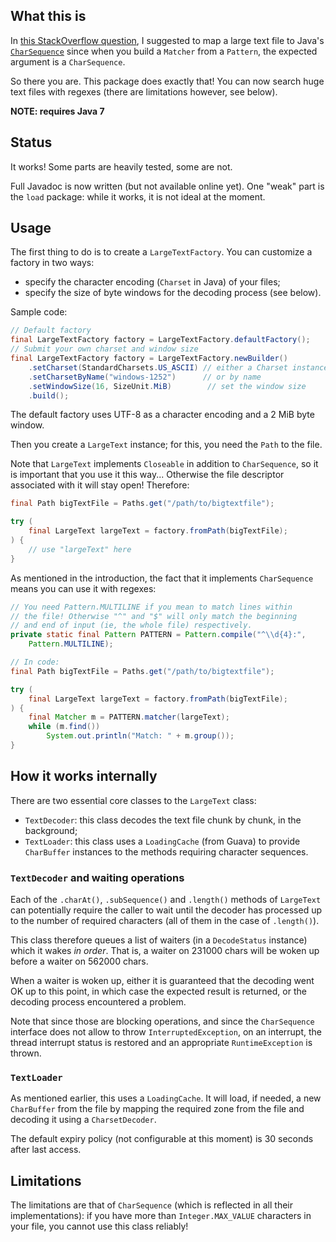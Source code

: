 ## What this is

In [this StackOverflow question](http://stackoverflow.com/q/22017480/1093528), I
suggested to map a large text file to Java's
[`CharSequence`](http://docs.oracle.com/javase/7/docs/api/java/lang/CharSequence.html)
since when you build a `Matcher` from a `Pattern`, the expected argument is a
`CharSequence`.

So there you are. This package does exactly that! You can now search huge text files with regexes
(there are limitations however, see below).

**NOTE: requires Java 7**

## Status

It works! Some parts are heavily tested, some are not.

Full Javadoc is now written (but not available online yet). One "weak" part is the `load` package:
while it works, it is not ideal at the moment.

## Usage

The first thing to do is to create a `LargeTextFactory`. You can customize a factory in two ways:

* specify the character encoding (`Charset` in Java) of your files;
* specify the size of byte windows for the decoding process (see below).

Sample code:

```java
// Default factory
final LargeTextFactory factory = LargeTextFactory.defaultFactory();
// Submit your own charset and window size
final LargeTextFactory factory = LargeTextFactory.newBuilder()
    .setCharset(StandardCharsets.US_ASCII) // either a Charset instance
    .setCharsetByName("windows-1252")      // or by name
    .setWindowSize(16, SizeUnit.MiB)        // set the window size
    .build();
```

The default factory uses UTF-8 as a character encoding and a 2 MiB byte window.

Then you create a `LargeText` instance; for this, you need the `Path` to the file.

Note that `LargeText` implements `Closeable` in addition to `CharSequence`, so it is important that
you use it this way... Otherwise the file descriptor associated with it will stay open! Therefore:

```java
final Path bigTextFile = Paths.get("/path/to/bigtextfile");

try (
    final LargeText largeText = factory.fromPath(bigTextFile);
) {
    // use "largeText" here
}
```

As mentioned in the introduction, the fact that it implements `CharSequence` means you can use it
with regexes:

```java
// You need Pattern.MULTILINE if you mean to match lines within
// the file! Otherwise "^" and "$" will only match the beginning
// and end of input (ie, the whole file) respectively.
private static final Pattern PATTERN = Pattern.compile("^\\d{4}:",
    Pattern.MULTILINE);

// In code:
final Path bigTextFile = Paths.get("/path/to/bigtextfile");

try (
    final LargeText largeText = factory.fromPath(bigTextFile);
) {
    final Matcher m = PATTERN.matcher(largeText);
    while (m.find())
        System.out.println("Match: " + m.group());
}
```

## How it works internally

There are two essential core classes to the `LargeText` class:

* `TextDecoder`: this class decodes the text file chunk by chunk, in the background;
* `TextLoader`: this class uses a `LoadingCache` (from Guava) to provide `CharBuffer` instances to
  the methods requiring character sequences.

### `TextDecoder` and waiting operations

Each of the `.charAt()`, `.subSequence()` and `.length()` methods of `LargeText` can potentially
require the caller to wait until the decoder has processed up to the number of required characters
(all of them in the case of `.length()`).

This class therefore queues a list of waiters (in a `DecodeStatus` instance) which it wakes _in
order_. That is, a waiter on 231000 chars will be woken up before a waiter on 562000 chars.

When a waiter is woken up, either it is guaranteed that the decoding went OK up to this point, in
which case the expected result is returned, or the decoding process encountered a problem.

Note that since those are blocking operations, and since the `CharSequence` interface does not allow
to throw `InterruptedException`, on an interrupt, the thread interrupt status is restored and an
appropriate `RuntimeException` is thrown.

### `TextLoader`

As mentioned earlier, this uses a `LoadingCache`. It will load, if needed, a new `CharBuffer` from
the file by mapping the required zone from the file and decoding it using a `CharsetDecoder`.

The default expiry policy (not configurable at this moment) is 30 seconds after last access.

## Limitations

The limitations are that of `CharSequence` (which is reflected in all their implementations): if you
have more than `Integer.MAX_VALUE` characters in your file, you cannot use this class reliably!

